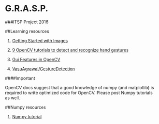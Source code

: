 # G.R.A.S.P.
###ITSP Project 2016


##Learning resources

1. [Getting Started with Images](http://opencv-python-tutroals.readthedocs.io/en/latest/py_tutorials/py_gui/py_image_display/py_image_display.html#display-image)

2. [9 OpenCV tutorials to detect and recognize hand gestures](http://www.intorobotics.com/9-opencv-tutorials-hand-gesture-detection-recognition/)

3. [Gui Features in OpenCV](http://docs.opencv.org/3.0-beta/doc/py_tutorials/py_gui/py_table_of_contents_gui/py_table_of_contents_gui.html#py-table-of-content-gui)

4. [VasuAgrawal/GestureDetection](https://github.com/VasuAgrawal/GestureDetection)

####Important

OpenCV docs suggest that a good knowledge of numpy (and matplotlib) is required to write optimized code for OpenCV. Please post Numpy tutorials as well. 

##Numpy resources 
1. [Numpy tutorial](http://cs231n.github.io/python-numpy-tutorial/)
